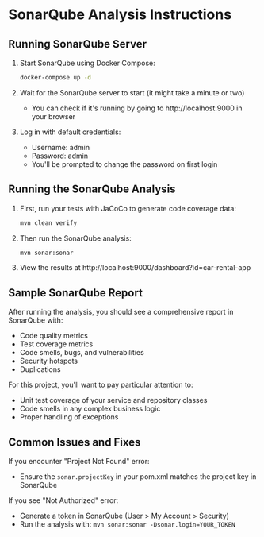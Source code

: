 # SonarQube Analysis Instructions

## Running SonarQube Server

1. Start SonarQube using Docker Compose:
   ```bash
   docker-compose up -d
   ```

2. Wait for the SonarQube server to start (it might take a minute or two)
   - You can check if it's running by going to http://localhost:9000 in your browser

3. Log in with default credentials:
   - Username: admin
   - Password: admin
   - You'll be prompted to change the password on first login

## Running the SonarQube Analysis

1. First, run your tests with JaCoCo to generate code coverage data:
   ```bash
   mvn clean verify
   ```

2. Then run the SonarQube analysis:
   ```bash
   mvn sonar:sonar
   ```

3. View the results at http://localhost:9000/dashboard?id=car-rental-app

## Sample SonarQube Report

After running the analysis, you should see a comprehensive report in SonarQube with:

- Code quality metrics
- Test coverage metrics
- Code smells, bugs, and vulnerabilities
- Security hotspots
- Duplications

For this project, you'll want to pay particular attention to:
- Unit test coverage of your service and repository classes
- Code smells in any complex business logic
- Proper handling of exceptions

## Common Issues and Fixes

If you encounter "Project Not Found" error:
- Ensure the `sonar.projectKey` in your pom.xml matches the project key in SonarQube

If you see "Not Authorized" error:
- Generate a token in SonarQube (User > My Account > Security)
- Run the analysis with: `mvn sonar:sonar -Dsonar.login=YOUR_TOKEN`
